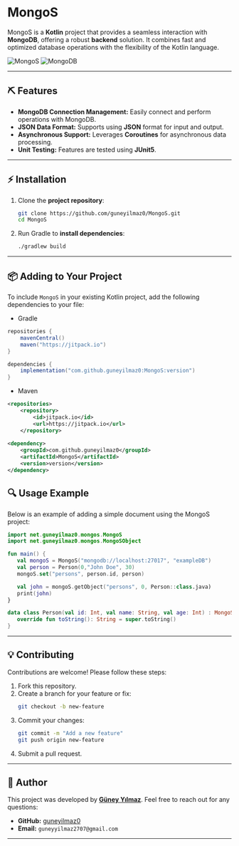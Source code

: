 # MongoS

MongoS is a **Kotlin** project that provides a seamless interaction with **MongoDB**, offering a robust **backend** solution. It combines fast and optimized database operations with the flexibility of the Kotlin language.

![MongoS](https://img.shields.io/badge/Language-Kotlin-7F52FF?logo=kotlin&logoColor=white)
![MongoDB](https://img.shields.io/badge/Database-MongoDB-47A248?logo=mongodb&logoColor=white)

---

## ⛏ Features

- **MongoDB Connection Management:** Easily connect and perform operations with MongoDB.
- **JSON Data Format:** Supports using **JSON** format for input and output.
- **Asynchronous Support:** Leverages **Coroutines** for asynchronous data processing.
- **Unit Testing:** Features are tested using **JUnit5**.

---

## ⚡ Installation

1. Clone the **project repository**:
   ```bash
   git clone https://github.com/guneyilmaz0/MongoS.git
   cd MongoS
   ```
2. Run Gradle to **install dependencies**:
   ```bash
   ./gradlew build
   ```

---

## 📦 Adding to Your Project
To include `MongoS` in your existing Kotlin project,
add the following dependencies to your file:

- Gradle

```gradle
repositories {
    mavenCentral()
    maven("https://jitpack.io")
}

dependencies {
    implementation("com.github.guneyilmaz0:MongoS:version")
}
```

- Maven

```xml
<repositories>
    <repository>
        <id>jitpack.io</id>
        <url>https://jitpack.io</url>
    </repository>
   
<dependency>
    <groupId>com.github.guneyilmaz0</groupId>
    <artifactId>MongoS</artifactId>
    <version>version</version>
</dependency>
```

## 🔍 Usage Example

Below is an example of adding a simple document using the MongoS project:

```kotlin
import net.guneyilmaz0.mongos.MongoS
import net.guneyilmaz0.mongos.MongoSObject

fun main() {
   val mongoS = MongoS("mongodb://localhost:27017", "exampleDB")
   val person = Person(0,"John Doe", 30)
   mongoS.set("persons", person.id, person)

   val john = mongoS.getObject("persons", 0, Person::class.java)
   print(john)
}

data class Person(val id: Int, val name: String, val age: Int) : MongoSObject() {
   override fun toString(): String = super.toString()
}
```

---

## 💡 Contributing

Contributions are welcome! Please follow these steps:

1. Fork this repository.
2. Create a branch for your feature or fix:
   ```bash
   git checkout -b new-feature
   ```
3. Commit your changes:
   ```bash
   git commit -m "Add a new feature"
   git push origin new-feature
   ```
4. Submit a pull request.

---

## 👤 Author

This project was developed by [**Güney Yılmaz**](https://github.com/guneyilmaz0).
Feel free to reach out for any questions:

- **GitHub:** [guneyilmaz0](https://github.com/guneyilmaz0)
- **Email:** `guneyyilmaz2707@gmail.com`

---

